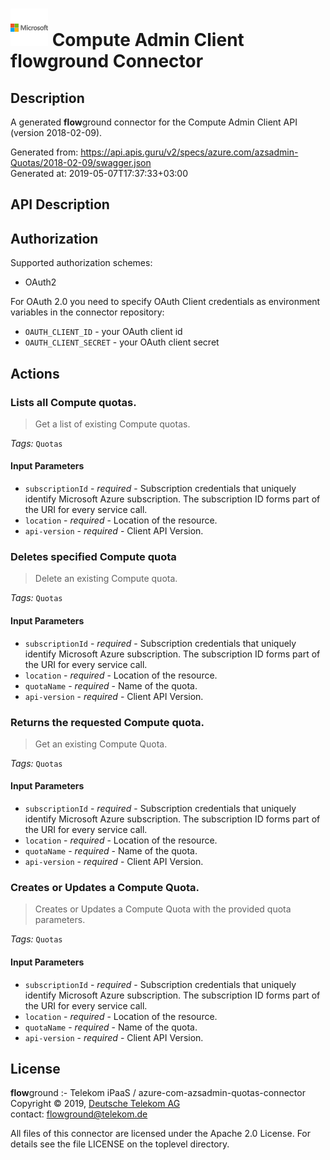 # ![LOGO](logo.png) Compute Admin Client **flow**ground Connector

## Description

A generated **flow**ground connector for the Compute Admin Client API (version 2018-02-09).

Generated from: https://api.apis.guru/v2/specs/azure.com/azsadmin-Quotas/2018-02-09/swagger.json<br/>
Generated at: 2019-05-07T17:37:33+03:00

## API Description



## Authorization

Supported authorization schemes:
- OAuth2

For OAuth 2.0 you need to specify OAuth Client credentials as environment variables in the connector repository:
* `OAUTH_CLIENT_ID` - your OAuth client id
* `OAUTH_CLIENT_SECRET` - your OAuth client secret

## Actions

### Lists all Compute quotas.

> Get a list of existing Compute quotas.

*Tags:* `Quotas`

#### Input Parameters
* `subscriptionId` - _required_ - Subscription credentials that uniquely identify Microsoft Azure subscription. The subscription ID forms part of the URI for every service call.
* `location` - _required_ - Location of the resource.
* `api-version` - _required_ - Client API Version.

### Deletes specified Compute quota

> Delete an existing Compute quota.

*Tags:* `Quotas`

#### Input Parameters
* `subscriptionId` - _required_ - Subscription credentials that uniquely identify Microsoft Azure subscription. The subscription ID forms part of the URI for every service call.
* `location` - _required_ - Location of the resource.
* `quotaName` - _required_ - Name of the quota.
* `api-version` - _required_ - Client API Version.

### Returns the requested Compute quota.

> Get an existing Compute Quota.

*Tags:* `Quotas`

#### Input Parameters
* `subscriptionId` - _required_ - Subscription credentials that uniquely identify Microsoft Azure subscription. The subscription ID forms part of the URI for every service call.
* `location` - _required_ - Location of the resource.
* `quotaName` - _required_ - Name of the quota.
* `api-version` - _required_ - Client API Version.

### Creates or Updates a Compute Quota.

> Creates or Updates a Compute Quota with the provided quota parameters.

*Tags:* `Quotas`

#### Input Parameters
* `subscriptionId` - _required_ - Subscription credentials that uniquely identify Microsoft Azure subscription. The subscription ID forms part of the URI for every service call.
* `location` - _required_ - Location of the resource.
* `quotaName` - _required_ - Name of the quota.
* `api-version` - _required_ - Client API Version.

## License

**flow**ground :- Telekom iPaaS / azure-com-azsadmin-quotas-connector<br/>
Copyright © 2019, [Deutsche Telekom AG](https://www.telekom.de)<br/>
contact: flowground@telekom.de

All files of this connector are licensed under the Apache 2.0 License. For details
see the file LICENSE on the toplevel directory.
